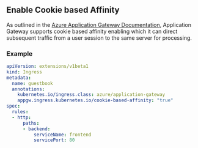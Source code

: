 ## Enable Cookie based Affinity
As outlined in the [Azure Application Gateway Documentation](https://docs.microsoft.com/en-us/azure/application-gateway/application-gateway-components#http-settings), Application Gateway supports cookie based affinity enabling which it can direct subsequent traffic from a user session to the same server for processing.

### Example
```yaml
apiVersion: extensions/v1beta1
kind: Ingress
metadata:
  name: guestbook
  annotations:
    kubernetes.io/ingress.class: azure/application-gateway
    appgw.ingress.kubernetes.io/cookie-based-affinity: "true"
spec:
  rules:
  - http:
      paths:
      - backend:
          serviceName: frontend
          servicePort: 80
```
